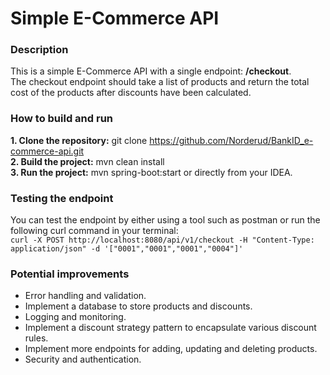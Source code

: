 # Simple E-Commerce API

### Description
This is a simple E-Commerce API with a single endpoint: <b>/checkout</b>. <br>
The checkout endpoint should take a list of products and return the total cost of the products after discounts have been calculated. 

### How to build and run
<b>1. Clone the repository:</b> git clone https://github.com/Norderud/BankID_e-commerce-api.git <br>
<b>2. Build the project:</b> mvn clean install <br>
<b>3. Run the project:</b> mvn spring-boot:start or directly from your IDEA.  <br>

### Testing the endpoint
You can test the endpoint by either using a tool such as postman or run the following curl command in your terminal: <br>
```curl -X POST http://localhost:8080/api/v1/checkout -H "Content-Type: application/json" -d '["0001","0001","0001","0004"]'``` <br>

### Potential improvements
- Error handling and validation.
- Implement a database to store products and discounts.
- Logging and monitoring.
- Implement a discount strategy pattern to encapsulate various discount rules.
- Implement more endpoints for adding, updating and deleting products.
- Security and authentication.